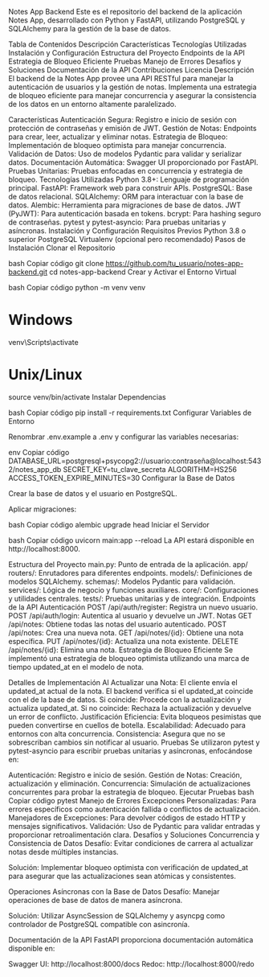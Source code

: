 Notes App Backend
Este es el repositorio del backend de la aplicación Notes App, desarrollado con Python y FastAPI, utilizando PostgreSQL y SQLAlchemy para la gestión de la base de datos.

Tabla de Contenidos
Descripción
Características
Tecnologías Utilizadas
Instalación y Configuración
Estructura del Proyecto
Endpoints de la API
Estrategia de Bloqueo Eficiente
Pruebas
Manejo de Errores
Desafíos y Soluciones
Documentación de la API
Contribuciones
Licencia
Descripción
El backend de la Notes App provee una API RESTful para manejar la autenticación de usuarios y la gestión de notas. Implementa una estrategia de bloqueo eficiente para manejar concurrencia y asegurar la consistencia de los datos en un entorno altamente paralelizado.

Características
Autenticación Segura: Registro e inicio de sesión con protección de contraseñas y emisión de JWT.
Gestión de Notas: Endpoints para crear, leer, actualizar y eliminar notas.
Estrategia de Bloqueo: Implementación de bloqueo optimista para manejar concurrencia.
Validación de Datos: Uso de modelos Pydantic para validar y serializar datos.
Documentación Automática: Swagger UI proporcionado por FastAPI.
Pruebas Unitarias: Pruebas enfocadas en concurrencia y estrategia de bloqueo.
Tecnologías Utilizadas
Python 3.8+: Lenguaje de programación principal.
FastAPI: Framework web para construir APIs.
PostgreSQL: Base de datos relacional.
SQLAlchemy: ORM para interactuar con la base de datos.
Alembic: Herramienta para migraciones de base de datos.
JWT (PyJWT): Para autenticación basada en tokens.
bcrypt: Para hashing seguro de contraseñas.
pytest y pytest-asyncio: Para pruebas unitarias y asíncronas.
Instalación y Configuración
Requisitos Previos
Python 3.8 o superior
PostgreSQL
Virtualenv (opcional pero recomendado)
Pasos de Instalación
Clonar el Repositorio

bash
Copiar código
git clone https://github.com/tu_usuario/notes-app-backend.git
cd notes-app-backend
Crear y Activar el Entorno Virtual

bash
Copiar código
python -m venv venv

# Windows

venv\Scripts\activate

# Unix/Linux

source venv/bin/activate
Instalar Dependencias

bash
Copiar código
pip install -r requirements.txt
Configurar Variables de Entorno

Renombrar .env.example a .env y configurar las variables necesarias:

env
Copiar código
DATABASE_URL=postgresql+psycopg2://usuario:contraseña@localhost:5432/notes_app_db
SECRET_KEY=tu_clave_secreta
ALGORITHM=HS256
ACCESS_TOKEN_EXPIRE_MINUTES=30
Configurar la Base de Datos

Crear la base de datos y el usuario en PostgreSQL.

Aplicar migraciones:

bash
Copiar código
alembic upgrade head
Iniciar el Servidor

bash
Copiar código
uvicorn main:app --reload
La API estará disponible en http://localhost:8000.

Estructura del Proyecto
main.py: Punto de entrada de la aplicación.
app/
routers/: Enrutadores para diferentes endpoints.
models/: Definiciones de modelos SQLAlchemy.
schemas/: Modelos Pydantic para validación.
services/: Lógica de negocio y funciones auxiliares.
core/: Configuraciones y utilidades centrales.
tests/: Pruebas unitarias y de integración.
Endpoints de la API
Autenticación
POST /api/auth/register: Registra un nuevo usuario.
POST /api/auth/login: Autentica al usuario y devuelve un JWT.
Notas
GET /api/notes: Obtiene todas las notas del usuario autenticado.
POST /api/notes: Crea una nueva nota.
GET /api/notes/{id}: Obtiene una nota específica.
PUT /api/notes/{id}: Actualiza una nota existente.
DELETE /api/notes/{id}: Elimina una nota.
Estrategia de Bloqueo Eficiente
Se implementó una estrategia de bloqueo optimista utilizando una marca de tiempo updated_at en el modelo de nota.

Detalles de Implementación
Al Actualizar una Nota:
El cliente envía el updated_at actual de la nota.
El backend verifica si el updated_at coincide con el de la base de datos.
Si coincide: Procede con la actualización y actualiza updated_at.
Si no coincide: Rechaza la actualización y devuelve un error de conflicto.
Justificación
Eficiencia: Evita bloqueos pesimistas que pueden convertirse en cuellos de botella.
Escalabilidad: Adecuado para entornos con alta concurrencia.
Consistencia: Asegura que no se sobrescriban cambios sin notificar al usuario.
Pruebas
Se utilizaron pytest y pytest-asyncio para escribir pruebas unitarias y asíncronas, enfocándose en:

Autenticación: Registro e inicio de sesión.
Gestión de Notas: Creación, actualización y eliminación.
Concurrencia: Simulación de actualizaciones concurrentes para probar la estrategia de bloqueo.
Ejecutar Pruebas
bash
Copiar código
pytest
Manejo de Errores
Excepciones Personalizadas: Para errores específicos como autenticación fallida o conflictos de actualización.
Manejadores de Excepciones: Para devolver códigos de estado HTTP y mensajes significativos.
Validación: Uso de Pydantic para validar entradas y proporcionar retroalimentación clara.
Desafíos y Soluciones
Concurrencia y Consistencia de Datos
Desafío: Evitar condiciones de carrera al actualizar notas desde múltiples instancias.

Solución: Implementar bloqueo optimista con verificación de updated_at para asegurar que las actualizaciones sean atómicas y consistentes.

Operaciones Asíncronas con la Base de Datos
Desafío: Manejar operaciones de base de datos de manera asíncrona.

Solución: Utilizar AsyncSession de SQLAlchemy y asyncpg como controlador de PostgreSQL compatible con asincronía.

Documentación de la API
FastAPI proporciona documentación automática disponible en:

Swagger UI: http://localhost:8000/docs
Redoc: http://localhost:8000/redo
